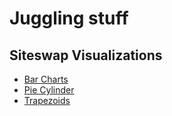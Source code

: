# Juggling stuff

## Siteswap Visualizations

- [Bar Charts](visualizations/bar-chart.html)
- [Pie Cylinder](visualizations/pie-cylinder.html)
- [Trapezoids](visualizations/trapezoids.html)

